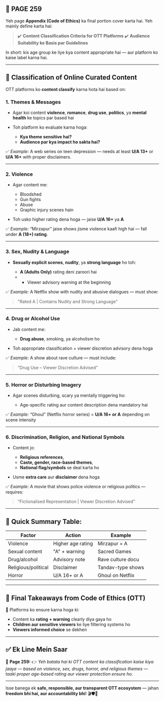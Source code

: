 ## 📄 **PAGE 259**

Yeh page **Appendix (Code of Ethics)** ka final portion cover karta hai.
Yeh mainly define karta hai:

> ✔️ **Content Classification Criteria for OTT Platforms**
> ✔️ **Audience Suitability ke Basis par Guidelines**

In short: kis age group ke liye kya content appropriate hai — aur platform ko kaise label karna hai.

---

## 🔹 Classification of Online Curated Content

OTT platforms ko **content classify** karna hota hai based on:

### 1. **Themes & Messages**

* Agar koi content **violence**, **romance**, **drug use**, **politics**, ya **mental health** ke topics par based hai
* Toh platform ko evaluate karna hoga:

  * **Kya theme sensitive hai?**
  * **Audience par kya impact ho sakta hai?**

✅ *Example:*
A web series on teen depression — needs at least **U/A 13+** or **U/A 16+** with proper disclaimers.

---

### 2. **Violence**

* Agar content me:

  * Bloodshed
  * Gun fights
  * Abuse
  * Graphic injury scenes hain
* Toh usko higher rating dena hoga — jaise **U/A 16+** ya **A**

✅ *Example:*
“Mirzapur” jaise shows jisme violence kaafi high hai — fall under **A (18+) rating**.

---

### 3. **Sex, Nudity & Language**

* **Sexually explicit scenes**, **nudity**, ya **strong language** ho toh:

  * **A (Adults Only)** rating deni zaroori hai
  * * Viewer advisory warning at the beginning

✅ *Example:*
A Netflix show with nudity and abusive dialogues — must show:

> "Rated A | Contains Nudity and Strong Language"

---

### 4. **Drug or Alcohol Use**

* Jab content me:

  * **Drug abuse**, smoking, ya alcoholism ho
* Toh appropriate classification + viewer discretion advisory dena hoga

✅ *Example:*
A show about rave culture — must include:

> “Drug Use – Viewer Discretion Advised”

---

### 5. **Horror or Disturbing Imagery**

* Agar scenes disturbing, scary ya mentally triggering ho:

  * Age-specific rating aur content description dena mandatory hai

✅ *Example:*
“Ghoul” (Netflix horror series) = **U/A 16+ or A** depending on scene intensity

---

### 6. **Discrimination, Religion, and National Symbols**

* Content jo:

  * **Religious references**,
  * **Caste, gender, race-based themes**,
  * **National flag/symbols** se deal karta ho
* Usme **extra care** aur **disclaimer** dena hoga

✅ *Example:*
A movie that shows police violence or religious politics — requires:

> “Fictionalised Representation | Viewer Discretion Advised”

---

## 🧩 **Quick Summary Table:**

| Factor              | Action            | Example           |
| ------------------- | ----------------- | ----------------- |
| Violence            | Higher age rating | Mirzapur = A      |
| Sexual content      | "A" + warning     | Sacred Games      |
| Drug/alcohol        | Advisory note     | Rave culture docu |
| Religious/political | Disclaimer        | Tandav-type shows |
| Horror              | U/A 16+ or A      | Ghoul on Netflix  |

---

## 🔹 **Final Takeaways from Code of Ethics (OTT)**

📌 Platforms ko ensure karna hoga ki:

* Content ka **rating + warning** clearly diya gaya ho
* **Children aur sensitive viewers** ke liye filtering systems ho
* **Viewers informed choice** se dekhen

---

## ✅ **Ek Line Mein Saar**

📌 **Page 259:**
👉 *Yeh batata hai ki OTT content ka classification kaise kiya jaaye — based on violence, sex, drugs, horror, and religious themes — taaki proper age-based rating aur viewer protection ensure ho.*

---

Isse banega ek **safe, responsible, aur transparent OTT ecosystem** — jahan **freedom bhi hai, aur accountability bhi**! 🎬🛡️📲
